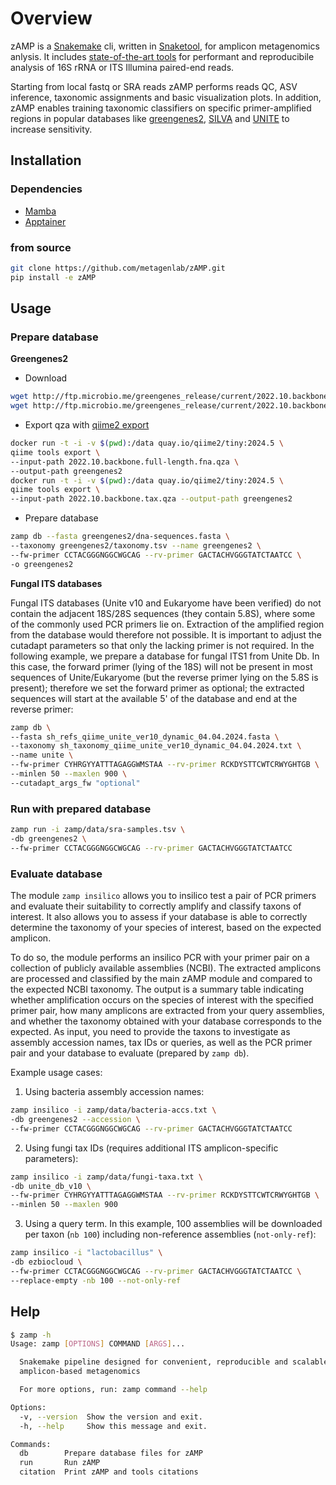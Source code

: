 
# Overview
zAMP is a [Snakemake](https://github.com/snakemake/snakemake) cli, written in [Snaketool](https://github.com/beardymcjohnface/Snaketool), for amplicon metagenomics anlysis. It includes [state-of-the-art tools](zamp/zamp.CITATION) for performant and reproducibile analysis of 16S rRNA or ITS Illumina paired-end reads. 

Starting from local fastq or SRA reads zAMP performs reads QC, ASV inference, taxonomic assignments and basic visualization plots. In addition, zAMP enables training taxonomic classifiers on specific primer-amplified regions in popular databases like [greengenes2](https://greengenes2.ucsd.edu/), [SILVA](https://www.arb-silva.de/) and [UNITE](https://unite.ut.ee/) to increase sensitivity.

## Installation

### Dependencies

* [Mamba](https://github.com/conda-forge/miniforge)
* [Apptainer](https://github.com/apptainer/apptainer/blob/main/INSTALL.md)

### from source
```sh
git clone https://github.com/metagenlab/zAMP.git
pip install -e zAMP
```

## Usage

### Prepare database

**Greengenes2**

* Download

```sh
wget http://ftp.microbio.me/greengenes_release/current/2022.10.backbone.full-length.fna.qza
wget http://ftp.microbio.me/greengenes_release/current/2022.10.backbone.tax.qza
```

* Export qza with [qiime2 export](https://docs.qiime2.org/2024.5/tutorials/exporting/)
```sh
docker run -t -i -v $(pwd):/data quay.io/qiime2/tiny:2024.5 \
qiime tools export \
--input-path 2022.10.backbone.full-length.fna.qza \
--output-path greengenes2
docker run -t -i -v $(pwd):/data quay.io/qiime2/tiny:2024.5 \
qiime tools export \
--input-path 2022.10.backbone.tax.qza --output-path greengenes2
```

* Prepare database 
```sh
zamp db --fasta greengenes2/dna-sequences.fasta \
--taxonomy greengenes2/taxonomy.tsv --name greengenes2 \
--fw-primer CCTACGGGNGGCWGCAG --rv-primer GACTACHVGGGTATCTAATCC \
-o greengenes2
```

**Fungal ITS databases**

Fungal ITS databases (Unite v10 and Eukaryome have been verified) do not contain the adjacent 18S/28S sequences (they contain 5.8S), where some of the commonly used PCR primers lie on. Extraction of the amplified region from the database would therefore not possible. It is important to adjust the cutadapt parameters so that only the lacking primer is not required. 
In the following example, we prepare a database for fungal ITS1 from Unite Db. In this case, the forward primer (lying of the 18S) will not be present in most sequences of Unite/Eukaryome (but the reverse primer lying on the 5.8S is present); therefore we set the forward primer as optional; the extracted sequences will start at the available 5' of the database and end at the reverse primer:

```sh
zamp db \
--fasta sh_refs_qiime_unite_ver10_dynamic_04.04.2024.fasta \
--taxonomy sh_taxonomy_qiime_unite_ver10_dynamic_04.04.2024.txt \
--name unite \
--fw-primer CYHRGYYATTTAGAGGWMSTAA --rv-primer RCKDYSTTCWTCRWYGHTGB \
--minlen 50 --maxlen 900 \
--cutadapt_args_fw "optional"
```

### Run with prepared database
```sh
zamp run -i zamp/data/sra-samples.tsv \
-db greengenes2 \
--fw-primer CCTACGGGNGGCWGCAG --rv-primer GACTACHVGGGTATCTAATCC 
```

### Evaluate database
The module `zamp insilico` allows you to insilico test a pair of PCR primers and evaluate their suitability to correctly amplify and classify taxons of interest. It also allows you  to assess if your database is able to correctly determine the taxonomy of your species of interest, based on the expected amplicon.

To do so, the module performs an insilico PCR with your primer pair on a collection of publicly available assemblies (NCBI). The extracted amplicons are processed and classified by the main zAMP module and compared to the expected NCBI taxonomy. 
The output is a summary table indicating whether amplification occurs on the species of interest with the specified primer pair, how many amplicons are extracted from your query assemblies, and whether the taxonomy obtained with your database corresponds to the expected.
As input, you need to provide the taxons to investigate as assembly accession names, tax IDs or queries, as well as the PCR primer pair and your database to evaluate (prepared by `zamp db`).


Example usage cases:

1. Using bacteria assembly accession names:
```sh
zamp insilico -i zamp/data/bacteria-accs.txt \
-db greengenes2 --accession \
--fw-primer CCTACGGGNGGCWGCAG --rv-primer GACTACHVGGGTATCTAATCC 
```

2. Using fungi tax IDs (requires additional ITS amplicon-specific parameters):
```sh
zamp insilico -i zamp/data/fungi-taxa.txt \
-db unite_db_v10 \ 
--fw-primer CYHRGYYATTTAGAGGWMSTAA --rv-primer RCKDYSTTCWTCRWYGHTGB \
--minlen 50 --maxlen 900
```

3. Using a query term. In this example, 100 assemblies will be downloaded per taxon (`nb 100`) including non-reference assemblies (`not-only-ref`):
```sh
zamp insilico -i "lactobacillus" \
-db ezbiocloud \
--fw-primer CCTACGGGNGGCWGCAG --rv-primer GACTACHVGGGTATCTAATCC \
--replace-empty -nb 100 --not-only-ref
```


## Help
```sh
$ zamp -h
Usage: zamp [OPTIONS] COMMAND [ARGS]...

  Snakemake pipeline designed for convenient, reproducible and scalable
  amplicon-based metagenomics

  For more options, run: zamp command --help

Options:
  -v, --version  Show the version and exit.
  -h, --help     Show this message and exit.

Commands:
  db        Prepare database files for zAMP
  run       Run zAMP
  citation  Print zAMP and tools citations
```
